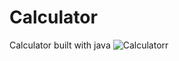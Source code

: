 # Calculator
Calculator built with java
![Calculatorr](https://user-images.githubusercontent.com/92986641/144127372-9220592b-0cc7-4b69-ba31-62ae468503bd.png)
